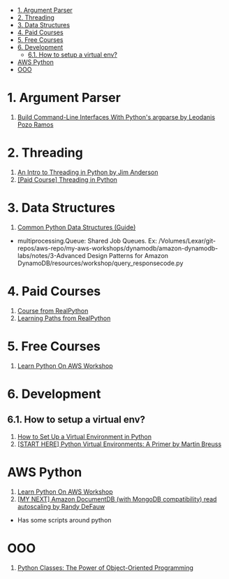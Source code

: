 
<!-- TOC -->

- [1. Argument Parser](#1-argument-parser)
- [2. Threading](#2-threading)
- [3. Data Structures](#3-data-structures)
- [4. Paid Courses](#4-paid-courses)
- [5. Free Courses](#5-free-courses)
- [6. Development](#6-development)
  - [6.1. How to setup a virtual env?](#61-how-to-setup-a-virtual-env)
- [AWS Python](#aws-python)
- [OOO](#ooo)

<!-- /TOC -->

# 1. Argument Parser
1. [Build Command-Line Interfaces With Python's argparse by Leodanis Pozo Ramos ](https://realpython.com/command-line-interfaces-python-argparse/)

# 2. Threading

1. [An Intro to Threading in Python by Jim Anderson ](https://realpython.com/intro-to-python-threading/)
2. [[Paid Course] Threading in Python](https://realpython.com/courses/threading-python/)

# 3. Data Structures

1. [Common Python Data Structures (Guide)](https://realpython.com/python-data-structures/)
- multiprocessing.Queue: Shared Job Queues. Ex: /Volumes/Lexar/git-repos/aws-repo/my-aws-workshops/dynamodb/amazon-dynamodb-labs/notes/3-Advanced Design Patterns for Amazon DynamoDB/resources/workshop/query_responsecode.py

# 4. Paid Courses

1. [Course from RealPython](https://realpython.com/start-here/)
2. [Learning Paths from RealPython](https://realpython.com/learning-paths/)

# 5. Free Courses

1. [Learn Python On AWS Workshop](https://catalog.us-east-1.prod.workshops.aws/workshops/3d705026-9edc-40e8-b353-bdabb116c89c/en-US)

# 6. Development

## 6.1. How to setup a virtual env?

1. [How to Set Up a Virtual Environment in Python](https://www.freecodecamp.org/news/how-to-setup-virtual-environments-in-python/)
2. [[START HERE] Python Virtual Environments: A Primer by Martin Breuss](https://realpython.com/python-virtual-environments-a-primer/)

# AWS Python

1. [Learn Python On AWS Workshop](https://catalog.us-east-1.prod.workshops.aws/workshops/3d705026-9edc-40e8-b353-bdabb116c89c/en-US)
1. [[MY NEXT] Amazon DocumentDB (with MongoDB compatibility) read autoscaling by Randy DeFauw](https://aws.amazon.com/blogs/database/amazon-documentdb-with-mongodb-compatibility-read-autoscaling/)
- Has some scripts around python

# OOO

1. [Python Classes: The Power of Object-Oriented Programming](https://realpython.com/python-classes/)